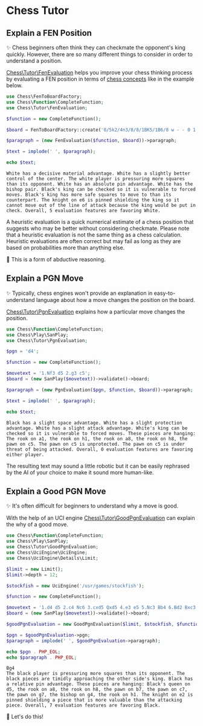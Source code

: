 # Chess Tutor

## Explain a FEN Position

✨ Chess beginners often think they can checkmate the opponent's king quickly. However, there are so many different things to consider in order to understand a position.

[Chess\Tutor\FenEvaluation](https://github.com/chesslablab/php-chess/blob/main/tests/unit/Tutor/FenEvaluationTest.php) helps you improve your chess thinking process by evaluating a FEN position in terms of [chess concepts](https://chesslablab.github.io/php-chess/heuristics/) like in the example below.

```php
use Chess\FenToBoardFactory;
use Chess\Function\CompleteFunction;
use Chess\Tutor\FenEvaluation;

$function = new CompleteFunction();

$board = FenToBoardFactory::create('8/5k2/4n3/8/8/1BK5/1B6/8 w - - 0 1');

$paragraph = (new FenEvaluation($function, $board))->paragraph;

$text = implode(' ', $paragraph);

echo $text;
```

```text
White has a decisive material advantage. White has a slightly better control of the center. The white player is pressuring more squares than its opponent. White has an absolute pin advantage. White has the bishop pair. Black's king can be checked so it is vulnerable to forced moves. Black's king has more safe squares to move to than its counterpart. The knight on e6 is pinned shielding the king so it cannot move out of the line of attack because the king would be put in check. Overall, 5 evaluation features are favoring White.
```

A heuristic evaluation is a quick numerical estimate of a chess position that suggests who may be better without considering checkmate. Please note that a heuristic evaluation is not the same thing as a chess calculation. Heuristic evaluations are often correct but may fail as long as they are based on probabilities more than anything else.

🎉 This is a form of abductive reasoning.

## Explain a PGN Move

✨ Typically, chess engines won't provide an explanation in easy-to-understand language about how a move changes the position on the board.

[Chess\Tutor\PgnEvaluation](https://github.com/chesslablab/php-chess/blob/main/tests/unit/Tutor/PgnEvaluationTest.php) explains how a particular move changes the position.

```php
use Chess\Function\CompleteFunction;
use Chess\Play\SanPlay;
use Chess\Tutor\PgnEvaluation;

$pgn = 'd4';

$function = new CompleteFunction();

$movetext = '1.Nf3 d5 2.g3 c5';
$board = (new SanPlay($movetext))->validate()->board;

$paragraph = (new PgnEvaluation($pgn, $function, $board))->paragraph;

$text = implode(' ', $paragraph);

echo $text;
```

```text
Black has a slight space advantage. White has a slight protection advantage. White has a slight attack advantage. White's king can be checked so it is vulnerable to forced moves. These pieces are hanging: The rook on a1, the rook on h1, the rook on a8, the rook on h8, the pawn on c5. The pawn on c5 is unprotected. The pawn on c5 is under threat of being attacked. Overall, 0 evaluation features are favoring either player.
```

The resulting text may sound a little robotic but it can be easily rephrased by the AI of your choice to make it sound more human-like.

## Explain a Good PGN Move

✨ It's often difficult for beginners to understand why a move is good.

With the help of an UCI engine [Chess\Tutor\GoodPgnEvaluation](https://github.com/chesslablab/php-chess/blob/main/tests/unit/Tutor/GoodPgnEvaluationTest.php) can explain the why of a good move.

```php
use Chess\Function\CompleteFunction;
use Chess\Play\SanPlay;
use Chess\Tutor\GoodPgnEvaluation;
use Chess\UciEngine\UciEngine;
use Chess\UciEngine\Details\Limit;

$limit = new Limit();
$limit->depth = 12;

$stockfish = new UciEngine('/usr/games/stockfish');

$function = new CompleteFunction();

$movetext = '1.d4 d5 2.c4 Nc6 3.cxd5 Qxd5 4.e3 e5 5.Nc3 Bb4 6.Bd2 Bxc3 7.Bxc3 exd4 8.Ne2';
$board = (new SanPlay($movetext))->validate()->board;

$goodPgnEvaluation = new GoodPgnEvaluation($limit, $stockfish, $function, $board);

$pgn = $goodPgnEvaluation->pgn;
$paragraph = implode(' ', $goodPgnEvaluation->paragraph);

echo $pgn . PHP_EOL;
echo $paragraph . PHP_EOL;
```

```text
Bg4
The black player is pressuring more squares than its opponent. The black pieces are timidly approaching the other side's king. Black has a relative pin advantage. These pieces are hanging: Black's queen on d5, the rook on a8, the rook on h8, the pawn on b7, the pawn on c7, the pawn on g7, the bishop on g4, the rook on h1. The knight on e2 is pinned shielding a piece that is more valuable than the attacking piece. Overall, 7 evaluation features are favoring Black.
```

🎉 Let's do this!
